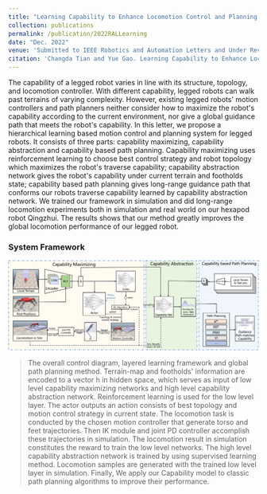 ```yaml
---
title: "Learning Capability to Enhance Locomotion Control and Planning for Legged Robots"
collection: publications
permalink: /publication/2022RALLearning
date: "Dec. 2022"
venue: 'Submitted to IEEE Robotics and Automation Letters and Under Review'
citation: 'Changda Tian and Yue Gao. Learning Capability to Enhance Locomotion Control and Planning for Legged Robots. Submitted to IEEE RAL and under review, Dec 2022.'
---
```

The capability of a legged robot varies in line with its structure, topology, and locomotion controller. With different capability, legged robots can walk past terrains of varying complexity. However, existing legged robots' motion controllers and path planners neither consider how to maximize the robot's capability according to the current environment, nor give a global guidance path that meets the robot's capability. In this letter, we propose a hierarchical learning based motion control and planning system for legged robots. It consists of three parts: capability maximizing, capability abstraction and capability based path planning. Capability maximizing uses reinforcement learning to choose best control strategy and robot topology which maximizes the robot's traverse capability; capability abstraction network gives the robot's capability under current terrain and footholds state; capability based path planning gives long-range guidance path that conforms our robots traverse capability learned by capability abstraction network. We trained our framework in simulation and did long-range locomotion experiments both in simulation and real world on our hexapod robot Qingzhui. The results shows that our method greatly improves the global locomotion performance of our legged robot.

### System Framework

![](../images/qz_cap.png)
> The overall control diagram, layered learning framework and global path planning method. Terrain-map and footholds' information are encoded to a vector h in hidden space, which serves as input of low level capability maximizing networks and high level capability abstraction network. Reinforcement learning is used for the low level layer. The actor outputs an action consists of best topology and motion control strategy in current state. The locomotion task is conducted by the chosen motion controller that generate torso and feet trajectories. Then IK module and joint PD controller accomplish these trajectories in simulation. The locomotion result in simulation constitutes the reward to train the low level networks. The high level capability abstraction network is trained by using supervised learning method. Locomotion samples are generated with the trained low level layer in simulation. Finally, We apply our Capability model to classic path planning algorithms to improve their performance.


